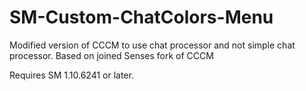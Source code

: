 # SM-Custom-ChatColors-Menu
Modified version of CCCM to use chat processor and not simple chat processor. Based on joined Senses fork of CCCM 

Requires SM 1.10.6241 or later.
